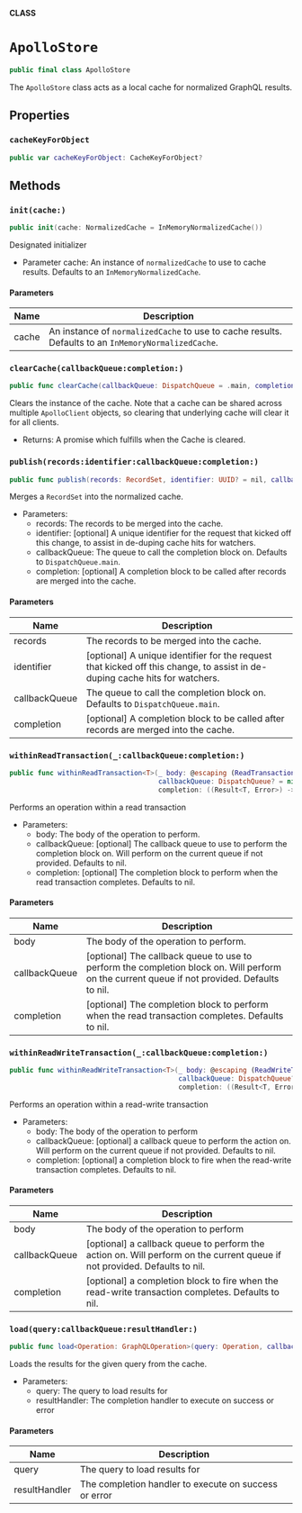 **CLASS**

# `ApolloStore`

```swift
public final class ApolloStore
```

The `ApolloStore` class acts as a local cache for normalized GraphQL results.

## Properties
### `cacheKeyForObject`

```swift
public var cacheKeyForObject: CacheKeyForObject?
```

## Methods
### `init(cache:)`

```swift
public init(cache: NormalizedCache = InMemoryNormalizedCache())
```

Designated initializer

- Parameter cache: An instance of `normalizedCache` to use to cache results. Defaults to an `InMemoryNormalizedCache`.

#### Parameters

| Name | Description |
| ---- | ----------- |
| cache | An instance of `normalizedCache` to use to cache results. Defaults to an `InMemoryNormalizedCache`. |

### `clearCache(callbackQueue:completion:)`

```swift
public func clearCache(callbackQueue: DispatchQueue = .main, completion: ((Result<Void, Error>) -> Void)? = nil)
```

Clears the instance of the cache. Note that a cache can be shared across multiple `ApolloClient` objects, so clearing that underlying cache will clear it for all clients.

- Returns: A promise which fulfills when the Cache is cleared.

### `publish(records:identifier:callbackQueue:completion:)`

```swift
public func publish(records: RecordSet, identifier: UUID? = nil, callbackQueue: DispatchQueue = .main, completion: ((Result<Void, Error>) -> Void)? = nil)
```

Merges a `RecordSet` into the normalized cache.
- Parameters:
  - records: The records to be merged into the cache.
  - identifier: [optional] A unique identifier for the request that kicked off this change,
                to assist in de-duping cache hits for watchers.
  - callbackQueue: The queue to call the completion block on. Defaults to `DispatchQueue.main`.
  - completion: [optional] A completion block to be called after records are merged into the cache.

#### Parameters

| Name | Description |
| ---- | ----------- |
| records | The records to be merged into the cache. |
| identifier | [optional] A unique identifier for the request that kicked off this change, to assist in de-duping cache hits for watchers. |
| callbackQueue | The queue to call the completion block on. Defaults to `DispatchQueue.main`. |
| completion | [optional] A completion block to be called after records are merged into the cache. |

### `withinReadTransaction(_:callbackQueue:completion:)`

```swift
public func withinReadTransaction<T>(_ body: @escaping (ReadTransaction) throws -> T,
                                     callbackQueue: DispatchQueue? = nil,
                                     completion: ((Result<T, Error>) -> Void)? = nil)
```

Performs an operation within a read transaction

- Parameters:
  - body: The body of the operation to perform.
  - callbackQueue: [optional] The callback queue to use to perform the completion block on. Will perform on the current queue if not provided. Defaults to nil.
  - completion: [optional] The completion block to perform when the read transaction completes. Defaults to nil.

#### Parameters

| Name | Description |
| ---- | ----------- |
| body | The body of the operation to perform. |
| callbackQueue | [optional] The callback queue to use to perform the completion block on. Will perform on the current queue if not provided. Defaults to nil. |
| completion | [optional] The completion block to perform when the read transaction completes. Defaults to nil. |

### `withinReadWriteTransaction(_:callbackQueue:completion:)`

```swift
public func withinReadWriteTransaction<T>(_ body: @escaping (ReadWriteTransaction) throws -> T,
                                          callbackQueue: DispatchQueue? = nil,
                                          completion: ((Result<T, Error>) -> Void)? = nil)
```

Performs an operation within a read-write transaction

- Parameters:
  - body: The body of the operation to perform
  - callbackQueue: [optional] a callback queue to perform the action on. Will perform on the current queue if not provided. Defaults to nil.
  - completion: [optional] a completion block to fire when the read-write transaction completes. Defaults to nil.

#### Parameters

| Name | Description |
| ---- | ----------- |
| body | The body of the operation to perform |
| callbackQueue | [optional] a callback queue to perform the action on. Will perform on the current queue if not provided. Defaults to nil. |
| completion | [optional] a completion block to fire when the read-write transaction completes. Defaults to nil. |

### `load(query:callbackQueue:resultHandler:)`

```swift
public func load<Operation: GraphQLOperation>(query: Operation, callbackQueue: DispatchQueue? = nil, resultHandler: @escaping GraphQLResultHandler<Operation.Data>)
```

Loads the results for the given query from the cache.

- Parameters:
  - query: The query to load results for
  - resultHandler: The completion handler to execute on success or error

#### Parameters

| Name | Description |
| ---- | ----------- |
| query | The query to load results for |
| resultHandler | The completion handler to execute on success or error |